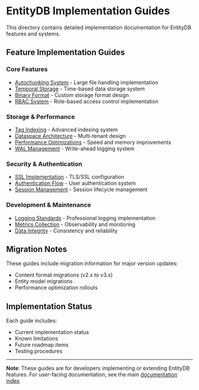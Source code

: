 # EntityDB Implementation Guides

This directory contains detailed implementation documentation for EntityDB features and systems.

## Feature Implementation Guides

### Core Features
- [Autochunking System](impl-autochunking.md) - Large file handling implementation
- [Temporal Storage](impl-temporal.md) - Time-based data storage system
- [Binary Format](impl-binary-format.md) - Custom storage format design
- [RBAC System](impl-rbac.md) - Role-based access control implementation

### Storage & Performance
- [Tag Indexing](impl-tag-indexing.md) - Advanced indexing system
- [Dataspace Architecture](impl-dataspace.md) - Multi-tenant design
- [Performance Optimizations](impl-performance.md) - Speed and memory improvements
- [WAL Management](impl-wal.md) - Write-ahead logging system

### Security & Authentication
- [SSL Implementation](impl-ssl.md) - TLS/SSL configuration
- [Authentication Flow](impl-auth.md) - User authentication system
- [Session Management](impl-sessions.md) - Session lifecycle management

### Development & Maintenance
- [Logging Standards](impl-logging.md) - Professional logging implementation
- [Metrics Collection](impl-metrics.md) - Observability and monitoring
- [Data Integrity](impl-data-integrity.md) - Consistency and reliability

## Migration Notes

These guides include migration information for major version updates:
- Content format migrations (v2.x to v3.x)
- Entity model migrations
- Performance optimization rollouts

## Implementation Status

Each guide includes:
- Current implementation status
- Known limitations
- Future roadmap items
- Testing procedures

---

**Note**: These guides are for developers implementing or extending EntityDB features. For user-facing documentation, see the main [documentation index](../README.md).